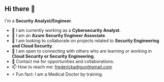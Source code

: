 ## Hi there 👋

I'm a **Security Analyst/Engineer**.  

- 🔭 I am currently working as a **Cybersecurity Analyst**.  
- 🌱 I am an **Azure Security Engineer Associate**.  
- 👯 I am looking to collaborate on projects related to **Security Engineering and Cloud Security**.  
- 🤔 I am open to connecting with others who are learning or working in **Cloud Security or Security Engineering**.  
- 💬 Contact me for opportunities and collaborations.
- 📫 How to reach me: frederickadigun@gmail.com
- ⚡ Fun fact: I am a Medical Doctor by training.
<!--
**Swagoon99/Swagoon99** is a ✨ _special_ ✨ repository because its `README.md` (this file) appears on your GitHub profile.
-->

